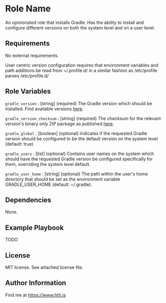 Role Name
=========

An opinionated role that installs Gradle. Has the ability to install and configure different versions on both the system level and on a user level.

Requirements
------------
No external requirements.

User centric version configuration requires that environment variables and path additions be read from ~/.profile.d/ in a similar fashion as /etc/profile parses /etc/profile.d/

Role Variables
--------------

`gradle_version` : [string] (required) The Gradle version which should be installed. Find available versions [here](https://gradle.org/releases/).

`gradle_version_checksum` : [string] (required) The checksum for the relevant version's binary only ZIP package as published [here](https://gradle.org/release-checksums). 

`gradle_global` : [boolean] (optional) Indicates if the requested Gradle version should be configured to be the default version on the system level (default: true)

`gradle_users` : [list] (optional) Contains user names on the system which should have the requested Gradle version be configured specifically for them, overriding the system level default.  

`gradle_user_home` : [string] (optional) The path within the user's home directory that should be set as the environment variable GRADLE_USER_HOME (default: ~/.gradle).



Dependencies
------------

None.

Example Playbook
----------------

TODO

License
-------

MIT license. See attached license file.

Author Information
------------------

Find me at https://www.hth.is
